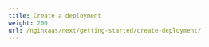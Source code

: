 ```yaml
---
title: Create a deployment
weight: 200
url: /nginxaas/next/getting-started/create-deployment/
---
```

